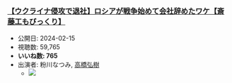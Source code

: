 ### [【ウクライナ侵攻で退社】ロシアが戦争始めて会社辞めたワケ【斎藤工もびっくり】](https://www.youtube.com/watch?v=usUUjrr5-Hs)
-   公開日: 2024-02-15
-   視聴数: 59,765
-   **いいね数: 765**
-   出演者: 粉川なつみ, [高橋弘樹](/rehacq_fan/people/高橋弘樹 "wikilink")
    - [![](https://img.youtube.com/vi/usUUjrr5-Hs/hqdefault.jpg)](https://www.youtube.com/watch?v=usUUjrr5-Hs)
